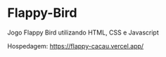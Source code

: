 # Flappy-Bird
Jogo Flappy Bird utilizando HTML, CSS e Javascript

Hospedagem:
https://flappy-cacau.vercel.app/
